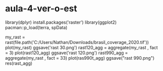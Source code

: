 # aula-4-ver-o-est
library(dplyr)
install.packages('raster')
library(ggplot2)
pacman::p_load(terra, spData)

my_rast = rast(file.path('C:/Users/Nathan/Downloads/brasil_coverage_2020.tif'))
plot(my_rast)
ggsave('rast 30.png')
rast120_agg = aggregate(my_rast , fact = 3)
plot(rast120_agg)
ggsave('rast 120.png')
rast990_agg = aggregate(my_rast , fact = 33)
plot(ras990t_agg)
ggsave("rast 990.png")
res(rast_agg)
